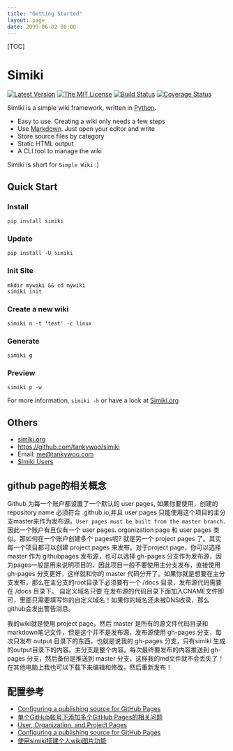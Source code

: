 ```yaml
---
title: "Getting Started"
layout: page
date: 2099-06-02 00:00
---
```


[TOC]

# Simiki #

[![Latest Version](http://img.shields.io/pypi/v/simiki.svg)](https://pypi.python.org/pypi/simiki)
[![The MIT License](http://img.shields.io/badge/license-MIT-yellow.svg)](https://github.com/tankywoo/simiki/blob/master/LICENSE)
[![Build Status](https://travis-ci.org/tankywoo/simiki.svg)](https://travis-ci.org/tankywoo/simiki)
[![Coverage Status](https://img.shields.io/coveralls/tankywoo/simiki.svg)](https://coveralls.io/r/tankywoo/simiki)

Simiki is a simple wiki framework, written in [Python](https://www.python.org/).

* Easy to use. Creating a wiki only needs a few steps
* Use [Markdown](http://daringfireball.net/projects/markdown/). Just open your editor and write
* Store source files by category
* Static HTML output
* A CLI tool to manage the wiki

Simiki is short for `Simple Wiki` :)

## Quick Start ##

### Install ###

	pip install simiki

### Update ###

	pip install -U simiki

### Init Site ###

	mkdir mywiki && cd mywiki
	simiki init

### Create a new wiki ###

	simiki n -t 'test' -c linux

### Generate ###

	simiki g

### Preview ###

	simiki p -w

For more information, `simiki -h` or have a look at [Simiki.org](http://simiki.org)

## Others ##

* [simiki.org](http://simiki.org)
* <https://github.com/tankywoo/simiki>
* Email: <me@tankywoo.com>
* [Simiki Users](https://github.com/tankywoo/simiki/wiki/Simiki-Users)

## github page的相关概念 ##
Github 为每一个账户都设置了一个默认的 user pages, 如果你要使用，创建的 repository name 必须符合 <username>.github.io,并且 user pages 只能使用这个项目的主分支master来作为发布源。`User pages must be built from the master branch.`
因此一个账户有且仅有一个 user pages. organization page 和 user pages 类似。那如何在一个账户创建多个 pages呢? 就是另一个 project pages 了。其实每一个项目都可以创建 project pages 来发布。对于project page，你可以选择 master 作为 githubpages 发布源，也可以选择 gh-pages 分支作为发布源，因为pages一般是用来说明项目的，因此项目一般不要使用主分支发布，直接使用 gh-pages 分支更好，这样就和你的 master 代码分开了。如果你就是想要在主分支发布，那么在主分支的root目录下必须要有一个 /docs 目录，发布源代码需要在 /docs 目录下。 自定义域名只要 在发布源的代码目录下面加入CNAME文件即可，里面只需要填写你的自定义域名！如果你的域名还未被DNS收录，那么github会发出警告消息。

我的wiki就是使用 project page，然后 master 是所有的源文件代码目录和markdown笔记文件，但是这个并不是发布源，发布源使用 gh-pages 分支，每次只发布 output 目录下的东西，也就是说我的 gh-pages 分支，只有simiki 生成的output目录下的内容。主分支是整个内容。每次最终要发布的内容推送到 gh-pages 分支，然后备份是推送到 master 分支，这样我的md文件就不会丢失了！在其他电脑上我也可以下载下来编辑和修改，然后重新发布！
## 配置参考 ##
 - [Configuring a publishing source for GitHub Pages](https://help.github.com/articles/configuring-a-publishing-source-for-github-pages/)
 - [单个GitHub帐号下添加多个GitHub Pages的相关问题](http://chitanda.me/2015/11/03/multiple-git-pages-in-one-github-account/)
 - [User, Organization, and Project Pages](https://help.github.com/articles/user-organization-and-project-pages/)
 - [Configuring a publishing source for GitHub Pages](https://help.github.com/articles/configuring-a-publishing-source-for-github-pages/)
 - [使用simiki搭建个人wiki图片功能](https://www.dadclab.com/archives/6510.jiecao)
